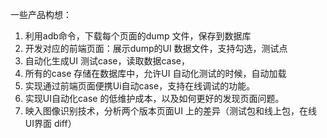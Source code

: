 一些产品构想：
1. 利用adb命令，下载每个页面的dump 文件，保存到数据库
2. 开发对应的前端页面：展示dump的UI 数据文件，支持勾选，测试点
3. 自动化生成UI 测试case，读取数据case，
4. 所有的case 存储在数据库中，允许UI 自动化测试的时候，自动加载
5. 实现通过前端页面便携Ui自动case，支持在线调试的功能。
6. 实现UI自动化case 的低维护成本，以及如何更好的发现页面问题。
7. 映入图像识别技术，分析两个版本页面UI 上的差异（测试包和线上包，在线UI界面 diff）